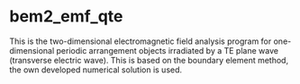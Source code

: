 # bem2_emf_qte
This is the two-dimensional electromagnetic field analysis program for one-dimensional periodic arrangement objects irradiated by a TE plane wave (transverse electric wave). This is based on the boundary element method, the own developed numerical solution is used.
